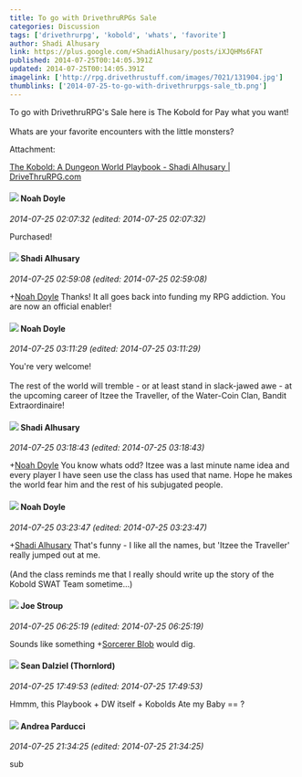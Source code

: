 ```yaml
---
title: To go with DrivethruRPGs Sale
categories: Discussion
tags: ['drivethrurpg', 'kobold', 'whats', 'favorite']
author: Shadi Alhusary
link: https://plus.google.com/+ShadiAlhusary/posts/iXJQHMs6FAT
published: 2014-07-25T00:14:05.391Z
updated: 2014-07-25T00:14:05.391Z
imagelink: ['http://rpg.drivethrustuff.com/images/7021/131904.jpg']
thumblinks: ['2014-07-25-to-go-with-drivethrurpgs-sale_tb.png']
---
```


To go with DrivethruRPG&#39;s Sale here is The Kobold for Pay what you want! <br /><br />Whats are your favorite encounters with the little monsters?


Attachment:

<a href='http://rpg.drivethrustuff.com/product/131904/The-Kobold-A-Dungeon-World-Playbook'>The Kobold: A Dungeon World Playbook - Shadi Alhusary | DriveThruRPG.com</a>


<div id='comment z122e5np2qemwbbzs04cindpns2fi5ijyq00k'>
  <h4><img src='{{site.baseurl}}//images/avatars/101839266027576018089_photo.jpg'> Noah Doyle</h4>
      <p><cite>2014-07-25 02:07:32 (edited: 2014-07-25 02:07:32)</cite></p>
        <p>Purchased!</p>
</div>
        

<div id='comment z122e5np2qemwbbzs04cindpns2fi5ijyq00k'>
  <h4><img src='{{site.baseurl}}//images/avatars/103327399280421334863_photo.jpg'> Shadi Alhusary</h4>
      <p><cite>2014-07-25 02:59:08 (edited: 2014-07-25 02:59:08)</cite></p>
        <p><span class="proflinkWrapper"><span class="proflinkPrefix">+</span><a class="proflink" href="https://plus.google.com/101839266027576018089" oid="101839266027576018089">Noah Doyle</a></span> Thanks! It all goes back into funding my RPG addiction. You are now an official enabler! </p>
</div>
        

<div id='comment z122e5np2qemwbbzs04cindpns2fi5ijyq00k'>
  <h4><img src='{{site.baseurl}}//images/avatars/101839266027576018089_photo.jpg'> Noah Doyle</h4>
      <p><cite>2014-07-25 03:11:29 (edited: 2014-07-25 03:11:29)</cite></p>
        <p>You&#39;re very welcome!<br /><br />The rest of the world will tremble - or at least stand in slack-jawed awe - at the upcoming career of Itzee the Traveller, of the Water-Coin Clan, Bandit Extraordinaire! </p>
</div>
        

<div id='comment z122e5np2qemwbbzs04cindpns2fi5ijyq00k'>
  <h4><img src='{{site.baseurl}}//images/avatars/103327399280421334863_photo.jpg'> Shadi Alhusary</h4>
      <p><cite>2014-07-25 03:18:43 (edited: 2014-07-25 03:18:43)</cite></p>
        <p><span class="proflinkWrapper"><span class="proflinkPrefix">+</span><a class="proflink" href="https://plus.google.com/101839266027576018089" oid="101839266027576018089">Noah Doyle</a></span> You know whats odd? Itzee was a last minute name idea and every player I have seen use the class has used that name. Hope he makes the world fear him and the rest of his subjugated people. </p>
</div>
        

<div id='comment z122e5np2qemwbbzs04cindpns2fi5ijyq00k'>
  <h4><img src='{{site.baseurl}}//images/avatars/101839266027576018089_photo.jpg'> Noah Doyle</h4>
      <p><cite>2014-07-25 03:23:47 (edited: 2014-07-25 03:23:47)</cite></p>
        <p><span class="proflinkWrapper"><span class="proflinkPrefix">+</span><a class="proflink" href="https://plus.google.com/103327399280421334863" oid="103327399280421334863">Shadi Alhusary</a></span> That&#39;s funny - I like all the names, but &#39;Itzee the Traveller&#39; really jumped out at me.<br /><br />(And the class reminds me that I really should write up the story of the Kobold SWAT Team sometime...)</p>
</div>
        

<div id='comment z122e5np2qemwbbzs04cindpns2fi5ijyq00k'>
  <h4><img src='{{site.baseurl}}//images/avatars/105199399549482359686_photo.jpg'> Joe Stroup</h4>
      <p><cite>2014-07-25 06:25:19 (edited: 2014-07-25 06:25:19)</cite></p>
        <p>Sounds like something <span class="proflinkWrapper"><span class="proflinkPrefix">+</span><a class="proflink" href="https://plus.google.com/115203550155137988258" oid="115203550155137988258">Sorcerer Blob</a></span> would dig.</p>
</div>
        

<div id='comment z122e5np2qemwbbzs04cindpns2fi5ijyq00k'>
  <h4><img src='{{site.baseurl}}//images/avatars/106266362603354425686_photo.jpg'> Sean Dalziel (Thornlord)</h4>
      <p><cite>2014-07-25 17:49:53 (edited: 2014-07-25 17:49:53)</cite></p>
        <p>Hmmm, this Playbook + DW itself + Kobolds Ate my Baby == ?</p>
</div>
        

<div id='comment z122e5np2qemwbbzs04cindpns2fi5ijyq00k'>
  <h4><img src='{{site.baseurl}}//images/avatars/101076298485951808085_photo.jpg'> Andrea Parducci</h4>
      <p><cite>2014-07-25 21:34:25 (edited: 2014-07-25 21:34:25)</cite></p>
        <p>sub</p>
</div>
        